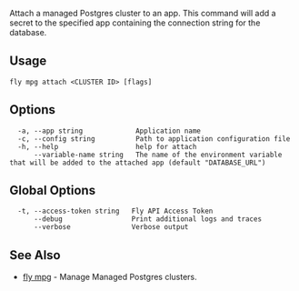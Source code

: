 Attach a managed Postgres cluster to an app. This command will add a secret to the specified app
 containing the connection string for the database.

## Usage
~~~
fly mpg attach <CLUSTER ID> [flags]
~~~

## Options

~~~
  -a, --app string             Application name
  -c, --config string          Path to application configuration file
  -h, --help                   help for attach
      --variable-name string   The name of the environment variable that will be added to the attached app (default "DATABASE_URL")
~~~

## Global Options

~~~
  -t, --access-token string   Fly API Access Token
      --debug                 Print additional logs and traces
      --verbose               Verbose output
~~~

## See Also

* [fly mpg](/docs/flyctl/mpg/)	 - Manage Managed Postgres clusters.

